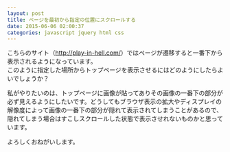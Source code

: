 ```yaml
---
layout: post
title: ページを最初から指定の位置にスクロールする
date: 2015-06-06 02:00:37
categories: javascript jquery html css
---
```

<!-- {% raw %} -->
<p>こちらのサイト（<a href="http://play-in-hell.com/" rel="nofollow">http://play-in-hell.com/</a>）ではページが遷移すると一番下から表示されるようになっています。<br>
このように指定した場所からトップページを表示させるにはどのようにしたらよいでしょうか？</p>

<p>私がやりたいのは、トップページに画像が貼ってありその画像の一番下の部分が必ず見えるようにしたいです。どうしてもブラウザ表示の拡大やディスプレイの解像度によって画像の一番下の部分が隠れて表示されてしまうことがあるので、隠れてしまう場合はすこしスクロールした状態で表示させれないものかと思っています。</p>

<p>よろしくおねがいします。</p>
<!-- {% endraw %} -->
